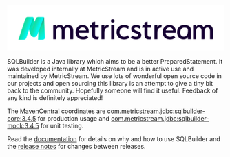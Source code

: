 [![MetricStream](docs/MetricStream_Logo.png)][MetricStream]

SQLBuilder is a Java library which aims to be a better PreparedStatement. It was developed internally at MetricStream
and is in active use and maintained by MetricStream. We use lots of wonderful open source code in our projects and open
sourcing this library is an attempt to give a tiny bit back to the community. Hopefully someone will find it useful.
Feedback of any kind is definitely appreciated!

The [MavenCentral] coordinates are
[com.metricstream.jdbc:sqlbuilder-core:3.4.5](https://search.maven.org/artifact/com.metricstream.jdbc/sqlbuilder-core/3.4.5/jar)
for production usage and
[com.metricstream.jdbc:sqlbuilder-mock:3.4.5](https://search.maven.org/artifact/com.metricstream.jdbc/sqlbuilder-mock/3.4.5/jar)
for unit testing.

Read the [documentation](docs/Rationale.md) for details on why and how to use SQLBuilder and the [release notes](docs/ReleaseNotes.md) for changes between releases.

[MetricStream]: https://www.metricstream.com/
[MavenCentral]: https://mvnrepository.com/
